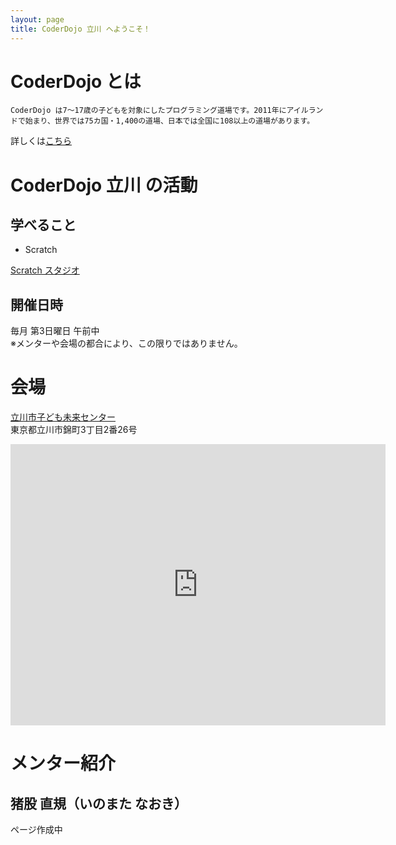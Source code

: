 ```yaml
---
layout: page
title: CoderDojo 立川 へようこそ！
---
```


# CoderDojo とは
```
CoderDojo は7〜17歳の子どもを対象にしたプログラミング道場です。2011年にアイルランドで始まり、世界では75カ国・1,400の道場、日本では全国に108以上の道場があります。
```
詳しくは[こちら](https://coderdojo.jp/)

# CoderDojo 立川 の活動

## 学べること
* Scratch

[Scratch スタジオ](https://scratch.mit.edu/studios/4422659/)

## 開催日時
毎月 第3日曜日 午前中<br>
※メンターや会場の都合により、この限りではありません。

# 会場
[立川市子ども未来センター](http://t-mirai.com/)<br>
東京都立川市錦町3丁目2番26号<br>
<iframe src="https://www.google.com/maps/embed?pb=!1m18!1m12!1m3!1d3240.307725086967!2d139.41739731472973!3d35.694044336877525!2m3!1f0!2f0!3f0!3m2!1i1024!2i768!4f13.1!3m3!1m2!1s0x6018e16242009271%3A0x247a9d16737df0de!2z56uL5bed5biC5a2Q44Gp44KC5pyq5p2l44K744Oz44K_44O8!5e0!3m2!1sja!2sjp!4v1509673179571" width="600" height="450" frameborder="0" style="border:0" allowfullscreen></iframe>

# メンター紹介
## 猪股 直規（いのまた なおき）
ページ作成中
